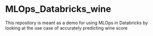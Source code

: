 # MLOps_Databricks_wine
This repository is meant as a demo for using MLOps in Databricks by looking at the use case of accurately predicting wine score
